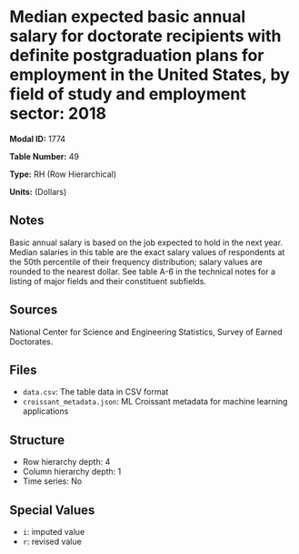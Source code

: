 # Median expected basic annual salary for doctorate recipients with definite postgraduation plans for employment in the United States, by field of study and employment sector: 2018

**Modal ID:** 1774

**Table Number:** 49

**Type:** RH (Row Hierarchical)

**Units:** (Dollars)

## Notes

Basic annual salary is based on the job expected to hold in the next year. Median salaries in this table are the exact salary values of respondents at the 50th percentile of their frequency distribution; salary values are rounded to the nearest dollar. See table A-6 in the technical notes for a listing of major fields and their constituent subfields.

## Sources

National Center for Science and Engineering Statistics, Survey of Earned Doctorates.

## Files

- `data.csv`: The table data in CSV format
- `croissant_metadata.json`: ML Croissant metadata for machine learning applications

## Structure

- Row hierarchy depth: 4
- Column hierarchy depth: 1
- Time series: No

## Special Values

- `i`: imputed value
- `r`: revised value
